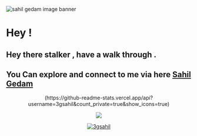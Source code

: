 ![sahil gedam image banner ](https://i.imgur.com/dFhpueU.jpg "sahil")

# Hey !

## Hey there stalker , have a walk through .






## You Can explore and connect to me via here [Sahil Gedam](https://3gsahil.github.io)





<p align="center"> (https://github-readme-stats.vercel.app/api?username=3gsahil&count_private=true&show_icons=true)
</a> </p>



<p align="center"> <a href="https://github.com/anuraghazra/github-readme-stats"><img src="https://github-readme-stats.vercel.app/api/top-langs/?username=3gsahil&layout=compact" /></a> </p>



<p align="center"> <a href="https://github.com/ryo-ma/github-profile-trophy"><img src="https://github-profile-trophy.vercel.app/?username=3gsahil" alt="3gsahil" /></a> </p>


